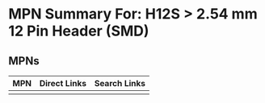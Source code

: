 



# MPN Summary For: H12S > 2.54 mm 12 Pin Header (SMD)

## MPNs
  

|MPN|Direct Links|Search Links|
| :--- | :--- | :--- |
||||
